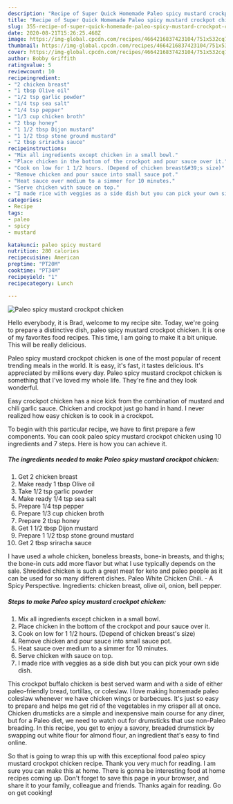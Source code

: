 ```yaml
---
description: "Recipe of Super Quick Homemade Paleo spicy mustard crockpot chicken"
title: "Recipe of Super Quick Homemade Paleo spicy mustard crockpot chicken"
slug: 355-recipe-of-super-quick-homemade-paleo-spicy-mustard-crockpot-chicken
date: 2020-08-21T15:26:25.468Z
image: https://img-global.cpcdn.com/recipes/4664216837423104/751x532cq70/paleo-spicy-mustard-crockpot-chicken-recipe-main-photo.jpg
thumbnail: https://img-global.cpcdn.com/recipes/4664216837423104/751x532cq70/paleo-spicy-mustard-crockpot-chicken-recipe-main-photo.jpg
cover: https://img-global.cpcdn.com/recipes/4664216837423104/751x532cq70/paleo-spicy-mustard-crockpot-chicken-recipe-main-photo.jpg
author: Bobby Griffith
ratingvalue: 5
reviewcount: 10
recipeingredient:
- "2 chicken breast"
- "1 tbsp Olive oil"
- "1/2 tsp garlic powder"
- "1/4 tsp sea salt"
- "1/4 tsp pepper"
- "1/3 cup chicken broth"
- "2 tbsp honey"
- "1 1/2 tbsp Dijon mustard"
- "1 1/2 tbsp stone ground mustard"
- "2 tbsp sriracha sauce"
recipeinstructions:
- "Mix all ingredients except chicken in a small bowl."
- "Place chicken in the bottom of the crockpot and pour sauce over it."
- "Cook on low for 1 1/2 hours. (Depend of chicken breast&#39;s size)"
- "Remove chicken and pour sauce into small sauce pot."
- "Heat sauce over medium to a simmer for 10 minutes."
- "Serve chicken with sauce on top."
- "I made rice with veggies as a side dish but you can pick your own side dish."
categories:
- Recipe
tags:
- paleo
- spicy
- mustard

katakunci: paleo spicy mustard 
nutrition: 280 calories
recipecuisine: American
preptime: "PT20M"
cooktime: "PT34M"
recipeyield: "1"
recipecategory: Lunch

---
```



![Paleo spicy mustard crockpot chicken](https://img-global.cpcdn.com/recipes/4664216837423104/751x532cq70/paleo-spicy-mustard-crockpot-chicken-recipe-main-photo.jpg)

Hello everybody, it is Brad, welcome to my recipe site. Today, we're going to prepare a distinctive dish, paleo spicy mustard crockpot chicken. It is one of my favorites food recipes. This time, I am going to make it a bit unique. This will be really delicious.

Paleo spicy mustard crockpot chicken is one of the most popular of recent trending meals in the world. It is easy, it's fast, it tastes delicious. It's appreciated by millions every day. Paleo spicy mustard crockpot chicken is something that I've loved my whole life. They're fine and they look wonderful.

Easy crockpot chicken has a nice kick from the combination of mustard and chili garlic sauce. Chicken and crockpot just go hand in hand. I never realized how easy chicken is to cook in a crockpot.


To begin with this particular recipe, we have to first prepare a few components. You can cook paleo spicy mustard crockpot chicken using 10 ingredients and 7 steps. Here is how you can achieve it.

##### The ingredients needed to make Paleo spicy mustard crockpot chicken:

1. Get 2 chicken breast
1. Make ready 1 tbsp Olive oil
1. Take 1/2 tsp garlic powder
1. Make ready 1/4 tsp sea salt
1. Prepare 1/4 tsp pepper
1. Prepare 1/3 cup chicken broth
1. Prepare 2 tbsp honey
1. Get 1 1/2 tbsp Dijon mustard
1. Prepare 1 1/2 tbsp stone ground mustard
1. Get 2 tbsp sriracha sauce


I have used a whole chicken, boneless breasts, bone-in breasts, and thighs; the bone-in cuts add more flavor but what I use typically depends on the sale. Shredded chicken is such a great meat for keto and paleo people as it can be used for so many different dishes. Paleo White Chicken Chili. - A Spicy Perspective. Ingredients: chicken breast, olive oil, onion, bell pepper. 

##### Steps to make Paleo spicy mustard crockpot chicken:

1. Mix all ingredients except chicken in a small bowl.
1. Place chicken in the bottom of the crockpot and pour sauce over it.
1. Cook on low for 1 1/2 hours. (Depend of chicken breast&#39;s size)
1. Remove chicken and pour sauce into small sauce pot.
1. Heat sauce over medium to a simmer for 10 minutes.
1. Serve chicken with sauce on top.
1. I made rice with veggies as a side dish but you can pick your own side dish.


This crockpot buffalo chicken is best served warm and with a side of either paleo-friendly bread, tortillas, or coleslaw. I love making homemade paleo coleslaw whenever we have chicken wings or barbecues. It&#39;s just so easy to prepare and helps me get rid of the vegetables in my crisper all at once. Chicken drumsticks are a simple and inexpensive main course for any diner, but for a Paleo diet, we need to watch out for drumsticks that use non-Paleo breading. In this recipe, you get to enjoy a savory, breaded drumstick by swapping out white flour for almond flour, an ingredient that&#39;s easy to find online. 

So that is going to wrap this up with this exceptional food paleo spicy mustard crockpot chicken recipe. Thank you very much for reading. I am sure you can make this at home. There is gonna be interesting food at home recipes coming up. Don't forget to save this page in your browser, and share it to your family, colleague and friends. Thanks again for reading. Go on get cooking!
